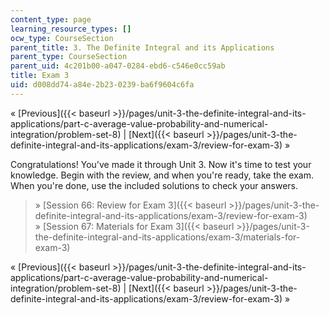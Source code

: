 ```yaml
---
content_type: page
learning_resource_types: []
ocw_type: CourseSection
parent_title: 3. The Definite Integral and its Applications
parent_type: CourseSection
parent_uid: 4c201b00-a047-0284-ebd6-c546e0cc59ab
title: Exam 3
uid: d008dd74-a84e-2b23-0239-ba6f9604c6fa
---
```


« [Previous]({{< baseurl >}}/pages/unit-3-the-definite-integral-and-its-applications/part-c-average-value-probability-and-numerical-integration/problem-set-8) | [Next]({{< baseurl >}}/pages/unit-3-the-definite-integral-and-its-applications/exam-3/review-for-exam-3) »

Congratulations! You've made it through Unit 3. Now it's time to test your knowledge. Begin with the review, and when you're ready, take the exam. When you're done, use the included solutions to check your answers.

> » [Session 66: Review for Exam 3]({{< baseurl >}}/pages/unit-3-the-definite-integral-and-its-applications/exam-3/review-for-exam-3)  
> » [Session 67: Materials for Exam 3]({{< baseurl >}}/pages/unit-3-the-definite-integral-and-its-applications/exam-3/materials-for-exam-3)

« [Previous]({{< baseurl >}}/pages/unit-3-the-definite-integral-and-its-applications/part-c-average-value-probability-and-numerical-integration/problem-set-8) | [Next]({{< baseurl >}}/pages/unit-3-the-definite-integral-and-its-applications/exam-3/review-for-exam-3) »